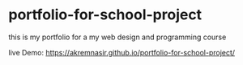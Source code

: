 # portfolio-for-school-project
this is my portfolio for a my web design and programming course

live Demo: https://akremnasir.github.io/portfolio-for-school-project/
